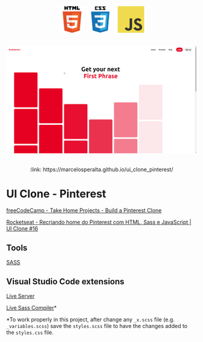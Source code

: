 <div align="center">
    <img src="./readme/logo_html.png" width="70">
    <img src="./readme/logo_css.png" width="70">
    &nbsp;
    <img src="./readme/logo_javascript.png" width="70">
</div>

<br>

![screenshot](./readme/screenshot.gif)

<br>

<div align="center">
:link: https://marcelosperalta.github.io/ui_clone_pinterest/
</div>

# UI Clone - Pinterest

[freeCodeCamp - Take Home Projects - Build a Pinterest Clone](https://www.freecodecamp.org/learn/coding-interview-prep/take-home-projects/build-a-pinterest-clone)  

[Rocketseat - Recriando home do Pinterest com HTML, Sass e JavaScript | UI Clone #16](https://www.youtube.com/watch?v=XdqD8qi44Cg)  

## Tools

[SASS](https://sass-lang.com/)  

## Visual Studio Code extensions

[Live Server](https://marketplace.visualstudio.com/items?itemName=ritwickdey.LiveServer)  

[Live Sass Compiler](https://marketplace.visualstudio.com/items?itemName=ritwickdey.live-sass)*  

*To work properly in this project, after change any ```_x.scss``` file (e.g. ```_variables.scss```) save the ```styles.scss``` file to have the changes added to the ```styles.css``` file.  